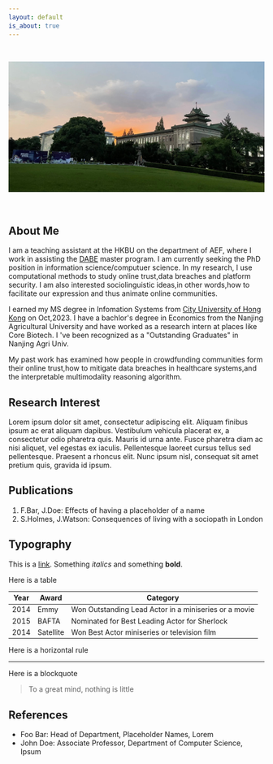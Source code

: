 ```yaml
---
layout: default
is_about: true
---
```


<p><br /></p>

<p><img src="me_banner.jpeg" alt="default" /></p>

<p><br /></p>


## About Me

I am a teaching assistant at the HKBU on the department of AEF, where I work in assisting the <a href="https://mscdabe.hkbu.edu.hk/eng/main/Index">DABE</a> master program. I am currently seeking the PhD position in information science/computuer science. In my research, I use computational methods to study online trust,data breaches and platform security. I am also interested sociolinguistic ideas,in other	words,how	to facilitate our	expression and thus animate	online communities.

I earned my MS degree in Infomation Systems from <a href="https://www.cb.cityu.edu.hk/is/">City University of Hong Kong</a> on Oct,2023. I have a bachlor's degree in Economics from the Nanjing Agricultural University and have worked as a research intern at places like Core Biotech. I 've been recognized as a "Outstanding Graduates" in Nanjing Agri Univ.

My past work has examined how people in crowdfunding communities form their online trust,how to mitigate data breaches in healthcare systems,and the interpretable	multimodality reasoning algorithm. 

## Research Interest

Lorem ipsum dolor sit amet, consectetur adipiscing elit. Aliquam finibus ipsum ac erat aliquam dapibus. Vestibulum vehicula placerat ex, a consectetur odio pharetra quis. Mauris id urna ante. Fusce pharetra diam ac nisi aliquet, vel egestas ex iaculis. Pellentesque laoreet cursus tellus sed pellentesque. Praesent a rhoncus elit. Nunc ipsum nisl, consequat sit amet pretium quis, gravida id ipsum.

## Publications

1. F.Bar, J.Doe: Effects of having a placeholder of a name
2. S.Holmes, J.Watson: Consequences of living with a sociopath in London

## Typography

This is a [link](http://google.com). Something *italics* and something **bold**.

Here is a table

Year | Award | Category
-----|-------|--------
2014 | Emmy  | Won Outstanding Lead Actor in a miniseries or a movie
2015 | BAFTA | Nominated for Best Leading Actor for Sherlock
2014 | Satellite | Won Best Actor miniseries or television film

Here is a horizontal rule

---

Here is a blockquote

> To a great mind, nothing is little

## References

* Foo Bar: Head of Department, Placeholder Names, Lorem
* John Doe: Associate Professor, Department of Computer Science, Ipsum
